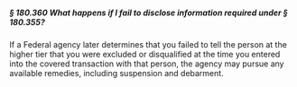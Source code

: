 ##### § 180.360 What happens if I fail to disclose information required under § 180.355? #####

If a Federal agency later determines that you failed to tell the person at the higher tier that you were excluded or disqualified at the time you entered into the covered transaction with that person, the agency may pursue any available remedies, including suspension and debarment.